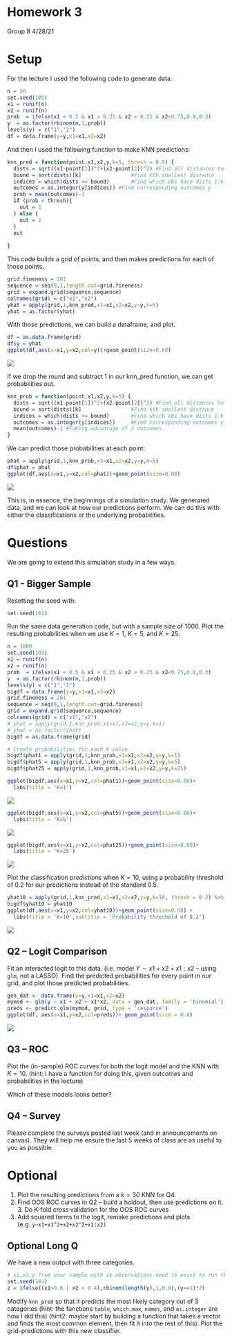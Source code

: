 Homework 3
================
Group 8
4/28/21

# Setup

For the lecture I used the following code to generate data:

``` r
n = 50
set.seed(101)
x1 = runif(n)
x2 = runif(n)
prob  = ifelse(x1 < 0.5 & x1 > 0.25 & x2 > 0.25 & x2<0.75,0.8,0.3)
y  = as.factor(rbinom(n,1,prob))
levels(y) = c("1","2")
df = data.frame(y=y,x1=x1,x2=x2)
```

And then I used the following function to make KNN predictions:

``` r
knn_pred = function(point,x1,x2,y,k=5, thresh = 0.5) {
  dists = sqrt((x1-point[1])^2+(x2-point[2])^2) #Find all distances to current obs
  bound = sort(dists)[k]                #Find kth smallest distance
  indices = which(dists <= bound)       #Find which obs have dists 1:k
  outcomes = as.integer(y[indices]) #Find corresponding outcomes y
  prob = mean(outcomes)-1
  if (prob < thresh){
    out = 1
  } else {
    out = 2
  }
  out
  
}
```

This code builds a grid of points, and then makes predictions for each
of those points.

``` r
grid.fineness = 201
sequence = seq(0,1,length.out=grid.fineness)
grid = expand.grid(sequence,sequence)
colnames(grid) = c("x1","x2")
yhat = apply(grid,1,knn_pred,x1=x1,x2=x2,y=y,k=5)
yhat = as.factor(yhat)
```

With those predictions, we can build a dataframe, and plot.

``` r
df = as.data.frame(grid)
df$y = yhat
ggplot(df,aes(x=x1,y=x2,col=y))+geom_point(size=0.08)
```

![](Powell_HW4_files/figure-gfm/unnamed-chunk-4-1.png)<!-- -->

If we drop the round and subtract 1 in our knn\_pred function, we can
get probabilities out.

``` r
knn_prob = function(point,x1,x2,y,k=5) {
  dists = sqrt((x1-point[1])^2+(x2-point[2])^2) #Find all distances to current obs
  bound = sort(dists)[k]                #Find kth smallest distance
  indices = which(dists <= bound)       #Find which obs have dists 1:k
  outcomes = as.integer(y[indices])     #Find corresponding outcomes y
  mean(outcomes)-1 #Taking advantage of 2 outcomes.
}
```

We can predict those probabilities at each point:

``` r
phat = apply(grid,1,knn_prob,x1=x1,x2=x2,y=y,k=5)
df$phat = phat
ggplot(df,aes(x=x1,y=x2,col=phat))+geom_point(size=0.08)
```

![](Powell_HW4_files/figure-gfm/unnamed-chunk-6-1.png)<!-- -->

This is, in essence, the beginnings of a simulation study. We generated
data, and we can look at how our predictions perform. We can do this
with either the classifications or the underlying probabilities.

# Questions

We are going to extend this simulation study in a few ways.

## Q1 - Bigger Sample

Resetting the seed with:

``` r
set.seed(101)
```

Run the same data generation code, but with a sample size of 1000. Plot
the resulting probabilities when we use *K* = 1, *K* = 5, and *K* = 25.

``` r
n = 1000
set.seed(101)
x1 = runif(n)
x2 = runif(n)
prob  = ifelse(x1 < 0.5 & x1 > 0.25 & x2 > 0.25 & x2<0.75,0.8,0.3)
y  = as.factor(rbinom(n,1,prob))
levels(y) = c("1","2")
bigdf = data.frame(y=y,x1=x1,x2=x2)
grid.fineness = 201
sequence = seq(0,1,length.out=grid.fineness)
grid = expand.grid(sequence,sequence)
colnames(grid) = c("x1","x2")
# yhat = apply(grid,1,knn_pred,x1=x1,x2=x2,y=y,k=1)
# yhat = as.factor(yhat)
bigdf = as.data.frame(grid)

# Create probabilities for each K value
bigdf$phat1 = apply(grid,1,knn_prob,x1=x1,x2=x2,y=y,k=1)
bigdf$phat5 = apply(grid,1,knn_prob,x1=x1,x2=x2,y=y,k=5)
bigdf$phat25 = apply(grid,1,knn_prob,x1=x1,x2=x2,y=y,k=25)
```

``` r
ggplot(bigdf,aes(x=x1,y=x2,col=phat1))+geom_point(size=0.08)+
  labs(title = 'K=1')
```

![](Powell_HW4_files/figure-gfm/k1-1.png)<!-- -->

``` r
ggplot(bigdf,aes(x=x1,y=x2,col=phat5))+geom_point(size=0.08)+
  labs(title = 'K=5')
```

![](Powell_HW4_files/figure-gfm/k1-2.png)<!-- -->

``` r
ggplot(bigdf,aes(x=x1,y=x2,col=phat25))+geom_point(size=0.08)+
  labs(title = 'K=25')
```

![](Powell_HW4_files/figure-gfm/k1-3.png)<!-- -->

Plot the classification *predictions* when *K* = 10, using a probability
threshold of 0.2 for our predictions instead of the standard 0.5.

``` r
yhat10 = apply(grid,1,knn_pred,x1=x1,x2=x2,y=y,k=10, thresh = 0.2) %>% as.factor()
bigdf$yhat10 = yhat10
ggplot(df,aes(x=x1,y=x2,col=yhat10))+geom_point(size=0.08) +
  labs(title = 'K=10',subtitle = 'Probability threshold of 0.2')
```

![](Powell_HW4_files/figure-gfm/unnamed-chunk-9-1.png)<!-- -->

## Q2 – Logit Comparison

Fit an interacted logit to this data. (i.e. model
*Y* ∼ *x*1 + *x*2 + *x*1 : *x*2 – using `glm`, not a LASSO). Find the
predicted probabilities for every point in our grid, and plot those
predicted probabilities.

``` r
gen_dat <- data.frame(y=y,x1=x1,x2=x2)
mymod <- glm(y ~ x1 + x2 + x1*x2, data = gen_dat, family = 'binomial')
preds <- predict.glm(mymod, grid, type = 'response')
ggplot(df, aes(x=x1,y=x2,col=preds))+ geom_point(size = 0.8)
```

![](Powell_HW4_files/figure-gfm/unnamed-chunk-10-1.png)<!-- -->

## Q3 – ROC

Plot the (in-sample) ROC curves for both the logit model and the KNN
with *K* = 10. (hint: I have a function for doing this, given outcomes
and probabilities in the lecture)

Which of these models looks better?

## Q4 – Survey

Please complete the surveys posted last week (and in announcements on
canvas). They will help me ensure the last 5 weeks of class are as
useful to you as possible.

# Optional

1.  Plot the resulting predictions from a *k* = 30 KNN for Q4.
2.  Find OOS ROC curves in Q2 – build a holdout, then use predictions on
    it. 3. Do K-fold cross validation for the OOS ROC curves
3.  Add squared terms to the logit, remake predictions and plots
    (e.g. `y~x1+x1^2+x2+x2^2+x1:x2)`

## Optional Long Q

We have a new output with three categories.

``` r
# x1,x2,y from your sample with 1k observations need to exist to run this.
set.seed(101)
z = ifelse((x1>0.8 | x2 < 0.4),rbinom(length(y),1,0.8),(y==1)*2)
```

Modify `knn_pred` so that it predicts the most likely category out of 3
categories (hint: the functions `table`, `which.max`, `names`, and
`as.integer` are how I did this) (hint2: maybe start by building a
function that takes a vector and finds the most common element, then fit
it into the rest of this). Plot the grid-predictions with this new
classifier.
